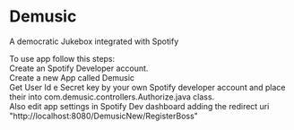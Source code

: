 # Demusic
A democratic Jukebox integrated with Spotify


To use app follow this steps:<br />
Create an Spotify Developer account.<br />
Create a new App called Demusic<br />
Get User Id e Secret key by your own Spotify developer account and place their into com.demusic.controllers.Authorize.java class.<br />
Also edit app settings in Spotify Dev dashboard adding the redirect uri "http://localhost:8080/DemusicNew/RegisterBoss"<br />
